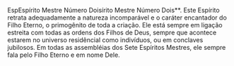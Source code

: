 ﻿EspEspírito Mestre Número Doisírito Mestre Número Dois**. Este Espírito retrata adequadamente a natureza incomparável e o caráter encantador do Filho Eterno, o primogênito de toda a criação. Ele está sempre em ligação estreita com todas as ordens dos Filhos de Deus, sempre que acontece estarem no universo residêncial como indivíduos, ou em conclaves jubilosos. Em todas as assembléias dos Sete Espíritos Mestres, ele sempre fala pelo Filho Eterno e em nome Dele.